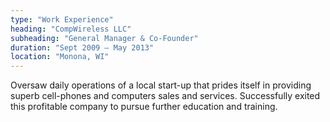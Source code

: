 ```yaml
---
type: "Work Experience"
heading: "CompWireless LLC"
subheading: "General Manager & Co-Founder"
duration: "Sept 2009 – May 2013"
location: "Monona, WI"
---
```


Oversaw daily operations of a local start-up that prides itself in providing superb cell-phones and computers sales and services. Successfully exited this profitable company to pursue further education and training.
